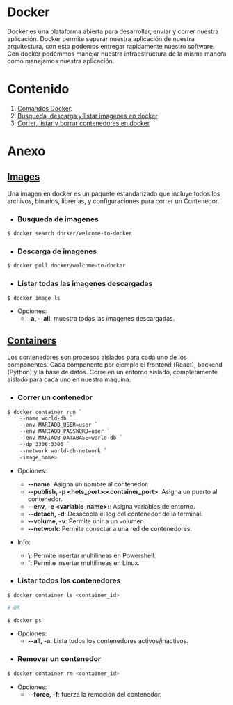 # Docker

Docker es una plataforma abierta para desarrollar, enviar y correr nuestra aplicación. Docker 
permite separar nuestra aplicación de nuestra arquitectura, con esto podemos entregar rapidamente 
nuestro software. Con docker podemmos manejar nuestra infraestructura de la misma manera como 
manejamos nuestra aplicación.


# Contenido
1. [Comandos Docker](./docker-cheatsheet/docker-cheat-sheet.pdf).
2. [Busqueda, descarga y listar imagenes en docker](#images)
2. [Correr, listar y borrar contenedores en docker](#containers)


# Anexo

## [Images](https://docs.docker.com/get-started/docker-concepts/the-basics/what-is-an-image/)
Una imagen en docker es un paquete estandarizado que incluye todos los archivos, binarios, librerias, 
y configuraciones para correr un Contenedor.

- ### Busqueda de imagenes 
```sh
$ docker search docker/welcome-to-docker
```

- ###  Descarga de imagenes
```sh
$ docker pull docker/welcome-to-docker
```

- ### Listar todas las imagenes descargadas
```sh
$ docker image ls
```

* Opciones:<br>
    - **-a, --all**: muestra todas las imagenes descargadas. 

## [Containers](https://docs.docker.com/get-started/docker-concepts/the-basics/what-is-a-container/)
Los contenedores son procesos aislados para cada uno de los componentes. Cada componente por ejemplo
el frontend (React), backend (Python) y la base de datos. Corre en un entorno aislado, completamente
aislado para cada uno en nuestra maquina.

- ### Correr un contenedor
```sh
$ docker container run `
    --name world-db `
    --env MARIADB_USER=user `
    --env MARIADB_PASSWORD=user `
    --env MARIADB_DATABASE=world-db `
    --dp 3306:3306 `
    --network world-db-network `
    <image_name>
```

* Opciones:<br>
    - **--name**: Asigna un nombre al contenedor.
    - **--publish, -p <hots_port>:<container_port>**: Asigna un puerto al contenedor.
    - **--env, -e <variable_name>:<variable>**: Asigna variables de entorno.
    - **--detach, -d**: Desacopla el log del contenedor de la terminal.
    - **--volume, -v**: Permite unir a un volumen.
    - **--network**: Permite conectar a una red de contenedores.

* Info:
    - **\\**:  Permite insertar multilineas en Powershell.
    - **`**:  Permite insertar multilineas en Linux. 

- ### Listar todos los contenedores
```sh
$ docker container ls <container_id>

# OR

$ docker ps
```

* Opciones:<br>
    - **--all, -a**: Lista todos los contenedores activos/inactivos.

- ### Remover un contenedor
```sh
$ docker container rm <container_id>
```

* Opciones:<br>
    - **--force, -f**: fuerza la remoción del contenedor.